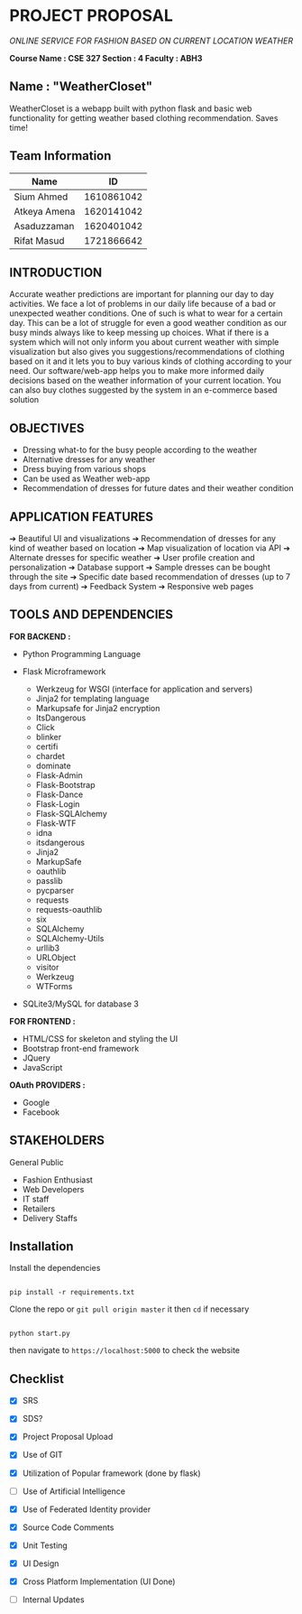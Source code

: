 # PROJECT PROPOSAL

*ONLINE SERVICE FOR FASHION BASED ON CURRENT LOCATION WEATHER*
 
**Course Name : CSE 327 
Section : 4
Faculty : ABH3**
 

## Name : "WeatherCloset"

 WeatherCloset is a webapp built with python flask and basic web functionality for getting weather based clothing recommendation. Saves time!

## Team Information

  
|Name|ID  |
|--|--|
| Sium Ahmed| 1610861042 |
| Atkeya Amena | 1620141042 |
| Asaduzzaman | 1620401042 |
| Rifat Masud | 1721866642 |


## INTRODUCTION

 Accurate weather predictions are important for planning our day to day activities. We face a lot of problems in our daily life because of a bad or unexpected weather conditions. One of such is what to wear for a certain day. This can be a lot of struggle for even a good weather condition as our busy minds always like to keep messing up choices. What if there is a system which will not only inform you about current weather with simple visualization but also gives you suggestions/recommendations of clothing based on it and it lets you to buy various kinds of clothing according to your need. Our software/web-app helps you to make more informed daily decisions based on the weather information of your current location. You can also buy clothes suggested by the system in an e-commerce based solution

## OBJECTIVES

 

 - Dressing what-to for the busy people according to the weather
 - Alternative dresses for any weather
 -  Dress buying from various shops
 -  Can be used as Weather web-app
 - Recommendation of dresses for future dates and their weather
   condition

## APPLICATION FEATURES

➔ Beautiful UI and visualizations 
➔ Recommendation of dresses for any kind of weather based on location
 ➔ Map visualization of location via API 
➔ Alternate dresses for specific weather 
➔ User profile creation and personalization 
➔ Database support 
➔ Sample dresses can be bought through the site
 ➔ Specific date based recommendation of dresses (up to 7 days from current) 
 ➔ Feedback System 
 ➔ Responsive web pages 
    

## TOOLS AND DEPENDENCIES 
**FOR BACKEND :**

 - Python Programming Language 
 - Flask Microframework 
	- Werkzeug for WSGI (interface for application and servers)
	- Jinja2 for templating language 
	- Markupsafe for Jinja2 encryption 
	- ItsDangerous 
	- Click 
	- blinker 
	- certifi 
	- chardet 
	- dominate 
	- Flask-Admin 
	- Flask-Bootstrap 
	- Flask-Dance 
	- Flask-Login 
	- Flask-SQLAlchemy 
	- Flask-WTF 
	- idna 
	- itsdangerous 
	- Jinja2 
	- MarkupSafe 
	- oauthlib
	- passlib 
	- pycparser 
	- requests 
	- requests-oauthlib 
	- six 
	- SQLAlchemy 
	- SQLAlchemy-Utils 
	- urllib3 
	- URLObject 
	- visitor 
	- Werkzeug 
	- WTForms 
	
- SQLite3/MySQL for database 3 

**FOR FRONTEND :** 
 - HTML/CSS for skeleton and styling the UI 
 - Bootstrap front-end framework 
 - JQuery 
 - JavaScript
  
 **OAuth PROVIDERS :** 
 
 - Google 
 - Facebook


## STAKEHOLDERS

 General Public 
- Fashion Enthusiast
- Web Developers
- IT staff
- Retailers
- Delivery Staffs


## Installation


Install the dependencies

```

pip install -r requirements.txt

```

Clone the repo or `git pull origin master` it then `cd` if necessary

```

python start.py

```

  

then navigate to `https://localhost:5000` to check the website

  
  

## Checklist

  

- [x] SRS

- [x] SDS?

- [x] Project Proposal Upload

- [x] Use of GIT

- [x] Utilization of Popular framework (done by flask)

- [ ] Use of Artificial Intelligence

- [x] Use of Federated Identity provider

- [x] Source Code Comments

- [x] Unit Testing

- [x] UI Design

- [x] Cross Platform Implementation (UI Done)

- [ ] Internal Updates

